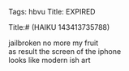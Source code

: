 Tags: hbvu
Title: EXPIRED
  
Title:# (HAIKU 143413735788)
  
jailbroken no more my fruit  
as result the screen of the iphone    
looks like modern ish art